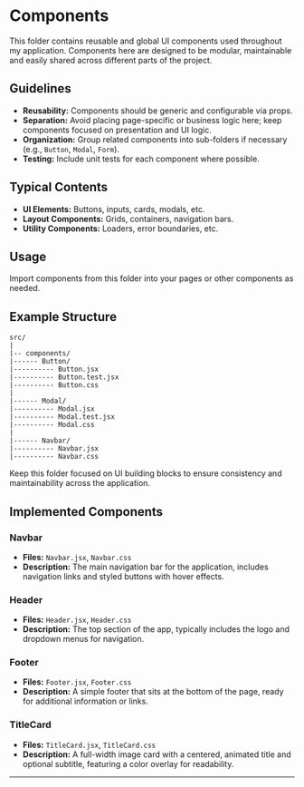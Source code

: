 # Components

This folder contains reusable and global UI components used throughout my application. Components here are designed to be modular, maintainable and easily shared across different parts of the project.

## Guidelines

- **Reusability:** Components should be generic and configurable via props.
- **Separation:** Avoid placing page-specific or business logic here; keep components focused on presentation and UI logic.
- **Organization:** Group related components into sub-folders if necessary (e.g., `Button`, `Modal`, `Form`).
- **Testing:** Include unit tests for each component where possible.

## Typical Contents

- **UI Elements:** Buttons, inputs, cards, modals, etc.
- **Layout Components:** Grids, containers, navigation bars.
- **Utility Components:** Loaders, error boundaries, etc.

## Usage

Import components from this folder into your pages or other components as needed.

## Example Structure

```
src/
|
|-- components/
|------ Button/
|---------- Button.jsx
|---------- Button.test.jsx
|---------- Button.css
|
|------ Modal/
|---------- Modal.jsx
|---------- Modal.test.jsx
|---------- Modal.css
|
|------ Navbar/
|---------- Navbar.jsx
|---------- Navbar.css
```

Keep this folder focused on UI building blocks to ensure consistency and maintainability across the application.

## Implemented Components

### Navbar

- **Files:** `Navbar.jsx`, `Navbar.css`
- **Description:** The main navigation bar for the application, includes navigation links and styled buttons with hover effects.

### Header

- **Files:** `Header.jsx`, `Header.css`
- **Description:** The top section of the app, typically includes the logo and dropdown menus for navigation.

### Footer

- **Files:** `Footer.jsx`, `Footer.css`
- **Description:** A simple footer that sits at the bottom of the page, ready for additional information or links.

### TitleCard

- **Files:** `TitleCard.jsx`, `TitleCard.css`
- **Description:** A full-width image card with a centered, animated title and optional subtitle, featuring a color overlay for readability.

---
